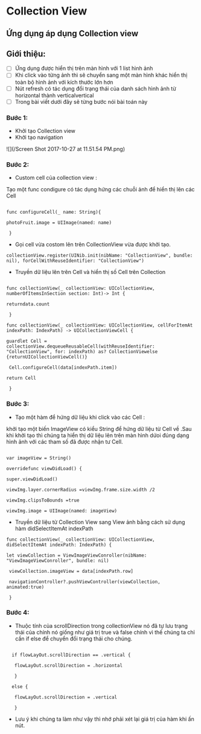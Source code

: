 # **Collection View**

## Ứng dụng áp dụng Collection view

## Giới thiệu:

* [ ] Ứng dụng được hiển thị trên màn hình với 1 list hình ảnh 
* [ ] Khi click vào từng ảnh thì sẽ chuyển sang một màn hình khác hiển thị toàn bộ hình ảnh với kích thước lớn hơn
* [ ] Nút refresh có tác dụng đổi trạng thái của danh sách hình ảnh từ horizontal thành verticalvertical
* [ ] Trong bài viết dưới đây sẽ từng bước nói bài toán này

### Bước 1:

* Khởi tạo Collection view 
* Khởi tạo navigation

![](/Screen Shot 2017-10-27 at 11.51.54 PM.png)

### Bước 2:

* Custom cell của collection view :

Tạo một func condigure có tác dụng hứng các chuỗi ảnh để hiển thị lên các Cell

```

func configureCell(_ name: String){

photoFruit.image = UIImage(named: name)

 }

```

* Gọi cell vừa costom lên trên CollectionView vừa được khởi tạo.

```
collectionView.register(UINib.init(nibName: "CollectionView", bundle: nil), forCellWithReuseIdentifier: "CollectionView")

```

* Truyền dữ liệu lên trên Cell và hiển thị số Cell trên Collection

```

func collectionView(_ collectionView: UICollectionView, numberOfItemsInSection section: Int)-> Int {

returndata.count

 }

func collectionView(_ collectionView: UICollectionView, cellForItemAt indexPath: IndexPath) -> UICollectionViewCell {

guardlet Cell = collectionView.dequeueReusableCell(withReuseIdentifier: "CollectionView", for: indexPath) as? CollectionViewelse {returnUICollectionViewCell()}

 Cell.configureCell(data[indexPath.item])

return Cell

 }

```

### Bước 3:

* Tạo một hàm để hứng dữ liệu khi click vào các Cell :

khởi tạo một biến ImageView có kiểu String để hứng dữ liệu từ Cell về .Sau khi khởi tạo thì chúng ta hiển thị dữ liệu lên trên màn hình dứoi đúng dạng hình ảnh với các tham số đã được nhận tư Cell.  
```

var imageView = String()

overridefunc viewDidLoad() {

super.viewDidLoad()

viewImg.layer.cornerRadius =viewImg.frame.size.width /2

viewImg.clipsToBounds =true

viewImg.image = UIImage(named: imageView)

```

* Truyền dữ liệu từ Collection View sang View ảnh bằng cách sử dụng hàm didSelectItemAt indexPath

```
func collectionView(_ collectionView: UICollectionView, didSelectItemAt indexPath: IndexPath) {

let viewCollection = ViewImageViewConroller(nibName: "ViewImageViewConroller", bundle: nil)

 viewCollection.imageView = data[indexPath.row]

 navigationController?.pushViewController(viewCollection, animated:true)

 }

```

### Bước 4:

* Thuộc tính của scrollDirection trong collectionView nó đã tự lưu trạng thái của chính nó giống như giá trị true và false chính vì thế chúng ta chỉ cần if else để chuyển đổi trạng thái cho chúng.  
```

  if flowLayOut.scrollDirection == .vertical {

   flowLayOut.scrollDirection = .horizontal

   }

  else {

   flowLayOut.scrollDirection = .vertical

   }

```

* Lưu ý khi chúng ta làm như vậy thì nhớ phải xét lại giá trị của hàm khi ấn nút.



